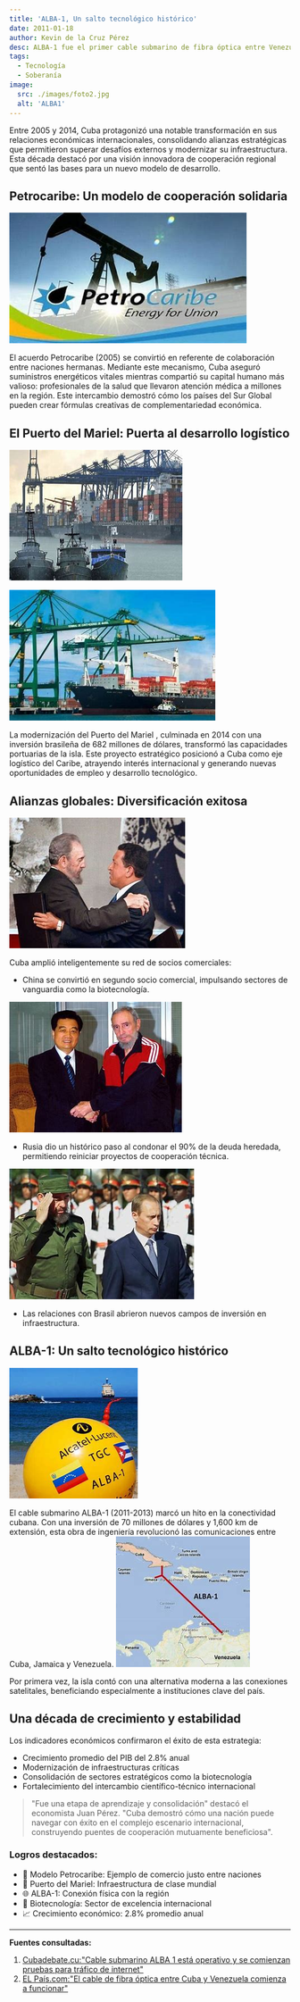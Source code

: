 ```yaml
---
title: 'ALBA-1, Un salto tecnológico histórico'
date: 2011-01-18
author: Kevin de la Cruz Pérez
desc: ALBA-1 fue el primer cable submarino de fibra óptica entre Venezuela y Cuba, inaugurado en 2011, mejorando la conectividad y reduciendo la dependencia de satélites. Este proyecto, impulsado por la Alianza Bolivariana (ALBA), representó un avance en la integración tecnológica regional y la soberanía comunicacional.
tags:
  - Tecnología
  - Soberanía
image:
  src: ./images/foto2.jpg
  alt: 'ALBA1'
---
```


Entre 2005 y 2014, Cuba protagonizó una notable transformación en sus relaciones económicas internacionales, consolidando alianzas estratégicas que permitieron superar desafíos externos y modernizar su infraestructura. Esta década destacó por una visión innovadora de cooperación regional que sentó las bases para un nuevo modelo de desarrollo.

## Petrocaribe: Un modelo de cooperación solidaria

![Petrocaribe](./images/foto4.jpg)

El acuerdo Petrocaribe (2005) se convirtió en referente de colaboración entre naciones hermanas. Mediante este mecanismo, Cuba aseguró suministros energéticos vitales mientras compartió su capital humano más valioso: profesionales de la salud que llevaron atención médica a millones en la región. Este intercambio demostró cómo los países del Sur Global pueden crear fórmulas creativas de complementariedad económica.

## El Puerto del Mariel: Puerta al desarrollo logístico

![Puerto del Mariel](./images/foto5.jpg)

![Modernización del Mariel](./images/foto6.jpg)

La modernización del Puerto del Mariel , culminada en 2014 con una inversión brasileña de 682 millones de dólares, transformó las capacidades portuarias de la isla. Este proyecto estratégico posicionó a Cuba como eje logístico del Caribe, atrayendo interés internacional y generando nuevas oportunidades de empleo y desarrollo tecnológico.

## Alianzas globales: Diversificación exitosa

![Alianzas](./images/foto8.jpg)

Cuba amplió inteligentemente su red de socios comerciales:

- China se convirtió en segundo socio comercial, impulsando sectores de vanguardia como la biotecnología.

![Fidel y presidente de la República Popular China](./images/foto10.jpg)

- Rusia dio un histórico paso al condonar el 90% de la deuda heredada, permitiendo reiniciar proyectos de cooperación técnica.

![Fidel y Putin](./images/foto9.jpg)

- Las relaciones con Brasil abrieron nuevos campos de inversión en infraestructura.

## ALBA-1: Un salto tecnológico histórico

![ALBA1](./images/foto2.jpg)

El cable submarino ALBA-1 (2011-2013) marcó un hito en la conectividad cubana. Con una inversión de 70 millones de dólares y 1,600 km de extensión, esta obra de ingeniería revolucionó las comunicaciones entre Cuba, Jamaica y Venezuela.
![ALBA1](./images/foto1.jpg)

Por primera vez, la isla contó con una alternativa moderna a las conexiones satelitales, beneficiando especialmente a instituciones clave del país.

## Una década de crecimiento y estabilidad

Los indicadores económicos confirmaron el éxito de esta estrategia:

- Crecimiento promedio del PIB del 2.8% anual
- Modernización de infraestructuras críticas
- Consolidación de sectores estratégicos como la biotecnología
- Fortalecimiento del intercambio científico-técnico internacional

> "Fue una etapa de aprendizaje y consolidación" destacó el economista Juan Pérez. "Cuba demostró cómo una nación puede navegar con éxito en el complejo escenario internacional, construyendo puentes de cooperación mutuamente beneficiosa".

### Logros destacados:

- 🤝 Modelo Petrocaribe: Ejemplo de comercio justo entre naciones
- 🚢 Puerto del Mariel: Infraestructura de clase mundial
- 🌐 ALBA-1: Conexión física con la región
- 🧪 Biotecnología: Sector de excelencia internacional
- 📈 Crecimiento económico: 2.8% promedio anual

---

**Fuentes consultadas:**

1. [Cubadebate.cu:"Cable submarino ALBA 1 está operativo y se comienzan pruebas para tráfico de internet"](http://www.cubadebate.cu/noticias/2013/01/24/cable-submarino-alba-1-esta-operativo-y-se-comienzan-pruebas-para-trafico-de-internet/)
2. [EL País.com:"El cable de fibra óptica entre Cuba y Venezuela comienza a funcionar"](https://elpais.com/internacional/2013/01/25/actualidad/1359150993_419023.html)
